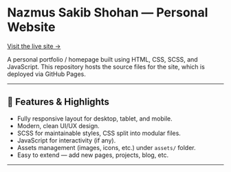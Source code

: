 # Nazmus Sakib Shohan — Personal Website

[Visit the live site →](https://NazmusSakibShohan.github.io)

A personal portfolio / homepage built using HTML, CSS, SCSS, and JavaScript. This repository hosts the source files for the site, which is deployed via GitHub Pages.

---

## 🎯 Features & Highlights

- Fully responsive layout for desktop, tablet, and mobile.
- Modern, clean UI/UX design.
- SCSS for maintainable styles, CSS split into modular files.
- JavaScript for interactivity (if any).
- Assets management (images, icons, etc.) under `assets/` folder.
- Easy to extend — add new pages, projects, blog, etc.

---



